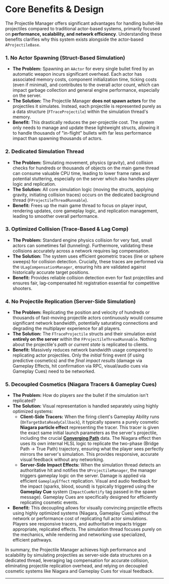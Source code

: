 # Core Benefits & Design

The Projectile Manager offers significant advantages for handling bullet-like projectiles compared to traditional actor-based systems, primarily focused on **performance, scalability, and network efficiency**. Understanding these benefits clarifies why this system exists alongside the actor-based `AProjectileBase`.

### 1. No Actor Spawning (Struct-Based Simulation)

* **The Problem:** Spawning an `AActor` for every single bullet fired by an automatic weapon incurs significant overhead. Each actor has associated memory costs, component initialization time, ticking costs (even if minimal), and contributes to the overall actor count, which can impact garbage collection and general engine performance, especially on the server.
* **The Solution:** The Projectile Manager **does not spawn actors** for the projectiles it simulates. Instead, each projectile is represented purely as a data structure (`FTraceProjectile`) within the simulation thread's memory.
* **Benefit:** This drastically reduces the per-projectile cost. The system only needs to manage and update these lightweight structs, allowing it to handle thousands of "in-flight" bullets with far less performance impact than spawning thousands of actors.

### 2. Dedicated Simulation Thread

* **The Problem:** Simulating movement, physics (gravity), and collision checks for hundreds or thousands of objects on the main game thread can consume valuable CPU time, leading to lower frame rates and potential stuttering, especially on the server which also handles player logic and replication.
* **The Solution:** All core simulation logic (moving the structs, applying gravity, initiating collision traces) occurs on the dedicated background thread (`FProjectileThreadRunnable`).
* **Benefit:** Frees up the main game thread to focus on player input, rendering updates, core gameplay logic, and replication management, leading to smoother overall performance.

### 3. Optimized Collision (Trace-Based & Lag Comp)

* **The Problem:** Standard engine physics collision for very fast, small actors can sometimes fail (tunneling). Furthermore, validating these collisions accurately across a network requires lag compensation.
* **The Solution:** The system uses efficient geometric traces (line or sphere sweeps) for collision detection. Crucially, these traces are performed via the `ULagCompensationManager`, ensuring hits are validated against historically accurate target positions.
* **Benefit:** Provides reliable collision detection even for fast projectiles and ensures fair, lag-compensated hit registration essential for competitive shooters.

### 4. No Projectile Replication (Server-Side Simulation)

* **The Problem:** Replicating the position and velocity of hundreds or thousands of fast-moving projectile actors continuously would consume significant network bandwidth, potentially saturating connections and degrading the multiplayer experience for all players.
* **The Solution:** The `FTraceProjectile` structs and their simulation exist **entirely on the server** within the `FProjectileThreadRunnable`. Nothing about the projectile's _path_ or _current state_ is replicated to clients.
* **Benefit:** Massively reduces network bandwidth usage compared to replicating actor projectiles. Only the _initial_ firing event (if using predictive cosmetics) and the _final impact results_ (damage via Gameplay Effects, hit confirmation via RPC, visual/audio cues via Gameplay Cues) need to be networked.

### 5. Decoupled Cosmetics (Niagara Tracers & Gameplay Cues)

* **The Problem:** How do players _see_ the bullet if the simulation isn't replicated?
* **The Solution:** Visual representation is handled separately using highly optimized systems:
  * **Client-Side Tracers:** When the firing client's Gameplay Ability runs (`OnTargetDataReadyCallback`), it typically spawns a purely cosmetic **Niagara particle effect** representing the tracer. This tracer is given the exact same initial launch parameters as the server's projectile, including the crucial [**Converging Path**](../weapons/projectile-system/converging-path-system.md) data. The Niagara effect then uses its own internal HLSL logic to replicate the two-phase (Bridge Path -> True Path) trajectory, ensuring what the player sees perfectly mirrors the server's simulation. This provides responsive, accurate visual feedback without any networking.
  * **Server-Side Impact Effects:** When the simulation thread detects an authoritative hit and notifies the `UProjectileManager`, the manager triggers gameplay logic on the server. Damage is applied via efficient `GameplayEffect` replication. Visual and audio feedback for the impact (sparks, blood, sound) is typically triggered using the **Gameplay Cue** system (`ImpactCueNotify` tag passed in the spawn message). Gameplay Cues are specifically designed for efficiently replicating cosmetic events.
* **Benefit:** This decoupling allows for visually convincing projectile effects using highly optimized systems (Niagara, Gameplay Cues) without the network or performance cost of replicating full actor simulations. Players see responsive tracers, and authoritative impacts trigger appropriate, replicated effects. The simulation thread focuses purely on the mechanics, while rendering and networking use specialized, efficient pathways.

In summary, the Projectile Manager achieves high performance and scalability by simulating projectiles as server-side data structures on a dedicated thread, leveraging lag compensation for accurate collision, eliminating projectile replication overhead, and relying on decoupled cosmetic systems like Niagara and Gameplay Cues for visual feedback.

***
